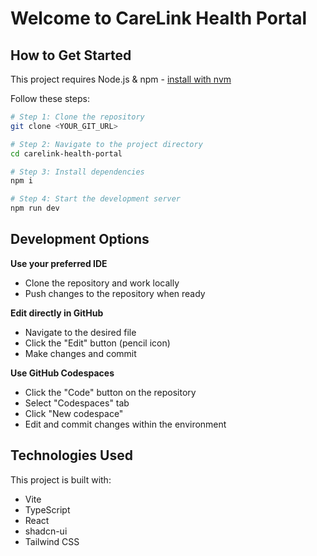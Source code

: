 # Welcome to CareLink Health Portal

## How to Get Started

This project requires Node.js & npm - [install with nvm](https://github.com/nvm-sh/nvm#installing-and-updating)

Follow these steps:

```sh
# Step 1: Clone the repository
git clone <YOUR_GIT_URL>

# Step 2: Navigate to the project directory
cd carelink-health-portal

# Step 3: Install dependencies
npm i

# Step 4: Start the development server
npm run dev
```

## Development Options

**Use your preferred IDE**
- Clone the repository and work locally
- Push changes to the repository when ready

**Edit directly in GitHub**
- Navigate to the desired file
- Click the "Edit" button (pencil icon)
- Make changes and commit

**Use GitHub Codespaces**
- Click the "Code" button on the repository
- Select "Codespaces" tab
- Click "New codespace"
- Edit and commit changes within the environment

## Technologies Used

This project is built with:

- Vite
- TypeScript
- React
- shadcn-ui
- Tailwind CSS
